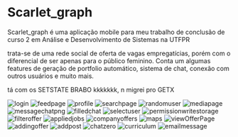 # Scarlet_graph
Scarlet_graph é uma aplicação mobile para meu trabalho de conclusão de curso 2 em Análise e Desenvolvimento de Sistemas na UTFPR

trata-se de uma rede social de oferta de vagas empregatícias, porém com o diferencial de ser apenas para o público feminino.
Conta um algumas features de geração de portfolio automático, sistema de chat, conexão com outros usuários e muito mais.

tá com os SETSTATE BRABO kkkkkkk, n migrei pro GETX




![login](https://github.com/Falchizao/scarlet-graph-client/assets/80293325/469ee42f-fe33-4562-a7be-d2522d9221e2)
![feedpage](https://github.com/Falchizao/scarlet-graph-client/assets/80293325/58a7e2cc-72e3-41bb-bfc2-8163b5fff1ba)
![profile](https://github.com/Falchizao/scarlet-graph-client/assets/80293325/ae324f05-87c0-49fa-938a-f450de72d2ec)
![searchpage](https://github.com/Falchizao/scarlet-graph-client/assets/80293325/6507b7bc-abac-497d-845c-64a3d3778a1c)
![randomuser](https://github.com/Falchizao/scarlet-graph-client/assets/80293325/1f47e2a4-1823-44eb-90ac-9490abd84e48)
![mediapage](https://github.com/Falchizao/scarlet-graph-client/assets/80293325/402229a4-5ab5-4179-b87d-aed96e738c95)
![messagechatpng](https://github.com/Falchizao/scarlet-graph-client/assets/80293325/6e63d280-7217-47ea-98fb-4e7e044ff011)
![filledchat](https://github.com/Falchizao/scarlet-graph-client/assets/80293325/bb39e870-9b1b-49be-9b7a-d04f1e825cfb)
![selectuser](https://github.com/Falchizao/scarlet-graph-client/assets/80293325/749b27b0-5abf-4e94-83da-2d40ab1f961b)
![permissionwritestorage](https://github.com/Falchizao/scarlet-graph-client/assets/80293325/85980aea-95a7-487d-9e3a-012a800e60af)
![filteroffer](https://github.com/Falchizao/scarlet-graph-client/assets/80293325/abc54a30-fb46-4805-8c91-4a38c5d5df61)
![appliedjobs](https://github.com/Falchizao/scarlet-graph-client/assets/80293325/15a6e537-5f01-4e34-b6a2-d8e5c4cff0d0)
![companyoffers](https://github.com/Falchizao/scarlet-graph-client/assets/80293325/a5f9661a-94ef-4be1-abac-ac294ababbd4)
![maps](https://github.com/Falchizao/scarlet-graph-client/assets/80293325/1c34e177-19c7-41f4-8274-a332b2e8af81)
![viewOfferPage](https://github.com/Falchizao/scarlet-graph-client/assets/80293325/081f6b51-6a4d-435d-a60a-9409cb52c0b4)
![addingoffer](https://github.com/Falchizao/scarlet-graph-client/assets/80293325/ac1c5403-1ee5-445e-9493-1410f023b831)
![addpost](https://github.com/Falchizao/scarlet-graph-client/assets/80293325/1e2a3f8c-531e-4fbc-81fa-08aa9f2eea12)
![chatzero](https://github.com/Falchizao/scarlet-graph-client/assets/80293325/1c6b9e95-4bb4-4c95-85fb-e28ddc424c82)
![curriculum](https://github.com/Falchizao/scarlet-graph-client/assets/80293325/91378773-a328-4625-85c9-4e91fcf70d82)
![emailmessage](https://github.com/Falchizao/scarlet-graph-client/assets/80293325/955b5774-bcab-4b38-9550-220d9f1f05fb)

